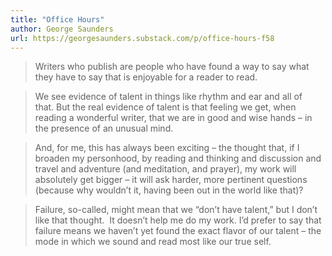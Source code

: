 ```yaml
---
title: "Office Hours"
author: George Saunders
url: https://georgesaunders.substack.com/p/office-hours-f58
---
```


> Writers who publish are people who have found a way to say what they have to say that is enjoyable for a reader to read.


> We see evidence of talent in things like rhythm and ear and all of that. But the real evidence of talent is that feeling we get, when reading a wonderful writer, that we are in good and wise hands – in the presence of an unusual mind.


> And, for me, this has always been exciting – the thought that, if I broaden my personhood, by reading and thinking and discussion and travel and adventure (and meditation, and prayer), my work will absolutely get bigger – it will ask harder, more pertinent questions (because why wouldn’t it, having been out in the world like that)?


> Failure, so-called, might mean that we “don’t have talent,” but I don’t like that thought.  It doesn’t help me do my work. I’d prefer to say that failure means we haven’t yet found the exact flavor of our talent – the mode in which we sound and read most like our true self.



